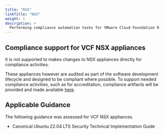 ```yaml
---
title: "NSX"
linkTitle: "NSX"
weight: 1
description: >
  Performing compliance automation tasks for VMware Cloud Foundation 9.x NSX Appliance STIGs.
---
```

## Compliance support for VCF NSX appliances
It is not supported to makes changes to NSX appliances directly for compliance activities.  

These appliances however are audited as part of the software development lifecycle and designed to be compliant where possible. To support needed compliance activities, such as for accreditation, compliance artifacts will be provided and made available [here](https://github.com/vmware/dod-compliance-and-automation/tree/master/vcf/9.x/docs/reports). 

## Applicable Guidance
The following guidance was assessed for VCF NSX appliances.

- Canonical Ubuntu 22.04 LTS Security Technical Implementation Guide
